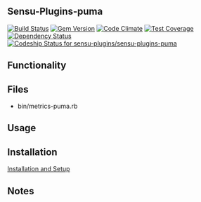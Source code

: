 ## Sensu-Plugins-puma

[![Build Status](https://travis-ci.org/sensu-plugins/sensu-plugins-puma.svg?branch=master)](https://travis-ci.org/sensu-plugins/sensu-plugins-puma)
[![Gem Version](https://badge.fury.io/rb/sensu-plugins-puma.svg)](http://badge.fury.io/rb/sensu-plugins-puma)
[![Code Climate](https://codeclimate.com/github/sensu-plugins/sensu-plugins-puma/badges/gpa.svg)](https://codeclimate.com/github/sensu-plugins/sensu-plugins-puma)
[![Test Coverage](https://codeclimate.com/github/sensu-plugins/sensu-plugins-puma/badges/coverage.svg)](https://codeclimate.com/github/sensu-plugins/sensu-plugins-puma)
[![Dependency Status](https://gemnasium.com/sensu-plugins/sensu-plugins-puma.svg)](https://gemnasium.com/sensu-plugins/sensu-plugins-puma)
[ ![Codeship Status for sensu-plugins/sensu-plugins-puma](https://codeship.com/projects/5fdd2990-db4b-0132-cd62-0eed4ec53b27/status?branch=master)](https://codeship.com/projects/79589)

## Functionality

## Files
 * bin/metrics-puma.rb

## Usage

## Installation

[Installation and Setup](https://github.com/sensu-plugins/documentation/blob/master/user_docs/installation_instructions.md)

## Notes
